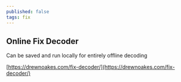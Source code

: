 ```yaml
---
published: false
tags: fix
---
```

## Online Fix Decoder

Can be saved and run locally for entirely offline decoding

[https://drewnoakes.com/fix-decoder/](https://drewnoakes.com/fix-decoder/)